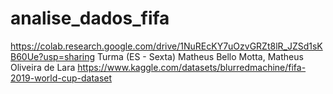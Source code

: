 # analise_dados_fifa

https://colab.research.google.com/drive/1NuREcKY7uOzvGRZt8lR_JZSd1sKB60Ue?usp=sharing
Turma (ES - Sexta)
Matheus Bello Motta, Matheus Oliveira de Lara
https://www.kaggle.com/datasets/blurredmachine/fifa-2019-world-cup-dataset 
